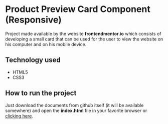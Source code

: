 # Product Preview Card Component (Responsive)
Project made available by the website **frontendmentor.io** which consists of developing a small card that can be used for the user to view the website on his computer and on his mobile device.
## Technology used
- HTML5
- CSS3
## How to run the project
Just download the documents from github itself (it will be available somewhere) and open the **index.html** file in your favorite browser or [clicking here](https://dodstim.github.io/product-preview-card-component/).
